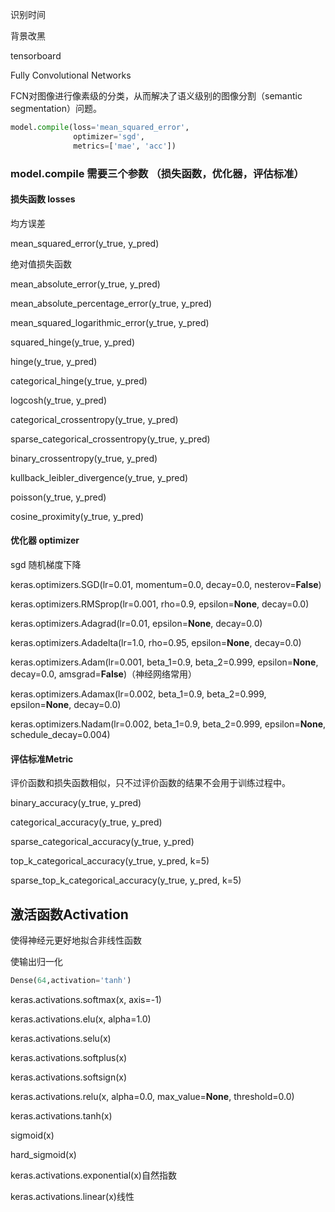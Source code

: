 识别时间

背景改黑

tensorboard





Fully Convolutional Networks

FCN对图像进行像素级的分类，从而解决了语义级别的图像分割（semantic segmentation）问题。



```python
model.compile(loss='mean_squared_error',
              optimizer='sgd',
              metrics=['mae', 'acc'])
```



### model.compile 需要三个参数 （损失函数，优化器，评估标准）

####  损失函数 losses

  均方误差

  mean_squared_error(y_true, y_pred)

  绝对值损失函数

  mean_absolute_error(y_true, y_pred)

  mean_absolute_percentage_error(y_true, y_pred)

  mean_squared_logarithmic_error(y_true, y_pred)

  squared_hinge(y_true, y_pred)

  hinge(y_true, y_pred)

  categorical_hinge(y_true, y_pred)

  logcosh(y_true, y_pred)

  categorical_crossentropy(y_true, y_pred)

  sparse_categorical_crossentropy(y_true, y_pred)

  binary_crossentropy(y_true, y_pred)

  kullback_leibler_divergence(y_true, y_pred)

  poisson(y_true, y_pred)

  cosine_proximity(y_true, y_pred)

####  优化器 optimizer

  sgd 随机梯度下降

  keras.optimizers.SGD(lr=0.01, momentum=0.0, decay=0.0, nesterov=**False**)

  keras.optimizers.RMSprop(lr=0.001, rho=0.9, epsilon=**None**, decay=0.0)

  keras.optimizers.Adagrad(lr=0.01, epsilon=**None**, decay=0.0)

  keras.optimizers.Adadelta(lr=1.0, rho=0.95, epsilon=**None**, decay=0.0)

  keras.optimizers.Adam(lr=0.001, beta_1=0.9, beta_2=0.999, epsilon=**None**, decay=0.0, amsgrad=**False**)（神经网络常用）

  keras.optimizers.Adamax(lr=0.002, beta_1=0.9, beta_2=0.999, epsilon=**None**, decay=0.0)

  keras.optimizers.Nadam(lr=0.002, beta_1=0.9, beta_2=0.999, epsilon=**None**, schedule_decay=0.004)

#### 评估标准Metric

  评价函数和损失函数相似，只不过评价函数的结果不会用于训练过程中。

  binary_accuracy(y_true, y_pred)

  categorical_accuracy(y_true, y_pred)

  sparse_categorical_accuracy(y_true, y_pred)

  top_k_categorical_accuracy(y_true, y_pred, k=5)

  sparse_top_k_categorical_accuracy(y_true, y_pred, k=5)

## 激活函数Activation

使得神经元更好地拟合非线性函数

使输出归一化

```python
Dense(64,activation='tanh')
```

keras.activations.softmax(x, axis=-1)

keras.activations.elu(x, alpha=1.0)

keras.activations.selu(x)

keras.activations.softplus(x)

keras.activations.softsign(x)

keras.activations.relu(x, alpha=0.0, max_value=**None**, threshold=0.0)

keras.activations.tanh(x)

sigmoid(x)

hard_sigmoid(x)

keras.activations.exponential(x)自然指数

keras.activations.linear(x)线性